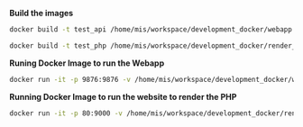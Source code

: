 **Build the images**

```bash
docker build -t test_api /home/mis/workspace/development_docker/webapp

docker build -t test_php /home/mis/workspace/development_docker/render_php
```

**Runing Docker Image to run the Webapp**
```bash
docker run -it -p 9876:9876 -v /home/mis/workspace/development_docker/webapp:/app test_api /bin/sh
```

**Running Docker Image to run the website to render the PHP**
```bash
docker run -it -p 80:9000 -v /home/mis/workspace/development_docker/render_php/website:/var/www/html test_php /bin/bash
```
